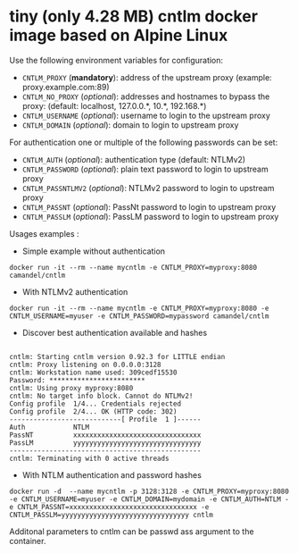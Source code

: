 # tiny (only 4.28 MB) cntlm docker image based on Alpine Linux

Use the following environment variables for configuration:

- `CNTLM_PROXY` (**mandatory**): address of the upstream proxy (example: proxy.example.com:89)
- `CNTLM_NO_PROXY` (*optional*): addresses and hostnames to bypass the proxy: (default: localhost, 127.0.0.\*, 10.\*, 192.168.\*)
- `CNTLM_USERNAME` (*optional*): username to login to the upstream proxy
- `CNTLM_DOMAIN`   (*optional*): domain to login to upstream proxy

For authentication one or multiple of the following passwords can be set:

- `CNTLM_AUTH` (*optional*): authentication type (default: NTLMv2)
- `CNTLM_PASSWORD` (*optional*): plain text password to login to upstream proxy
- `CNTLM_PASSNTLMV2` (*optional*): NTLMv2 password to login to upstream proxy
- `CNTLM_PASSNT` (*optional*): PassNt password to login to upstream proxy
- `CNTLM_PASSLM` (*optional*): PassLM password to login to upstream proxy

Usages examples : 

 * Simple example without authentication
 
 `docker run -it --rm --name mycntlm -e CNTLM_PROXY=myproxy:8080 camandel/cntlm`
 
 * With NTLMv2 authentication 
 
 `docker run -it --rm --name mycntlm -e CNTLM_PROXY=myproxy:8080 -e CNTLM_USERNAME=myuser -e CNTLM_PASSWORD=mypassword camandel/cntlm`
 
 * Discover best authentication available and hashes 
 
 ```docker run -it  --rm -e CNTLM_PROXY=myproxy:8080 -e CNTLM_USERNAME=myuser -e CNTLM_DOMAIN=mydomain camandel/cntlm "-H -M http://www.example.com"

cntlm: Starting cntlm version 0.92.3 for LITTLE endian
cntlm: Proxy listening on 0.0.0.0:3128
cntlm: Workstation name used: 309cedf15530
Password: ************************
cntlm: Using proxy myproxy:8080
cntlm: No target info block. Cannot do NTLMv2!
Config profile  1/4... Credentials rejected
Config profile  2/4... OK (HTTP code: 302)
----------------------------[ Profile  1 ]------
Auth            NTLM
PassNT          xxxxxxxxxxxxxxxxxxxxxxxxxxxxxxxx
PassLM          yyyyyyyyyyyyyyyyyyyyyyyyyyyyyyyy
------------------------------------------------
cntlm: Terminating with 0 active threads
```

* With NTLM authentication and password hashes

`docker run -d  --name mycntlm -p 3128:3128 -e CNTLM_PROXY=myproxy:8080 -e CNTLM_USERNAME=myuser -e CNTLM_DOMAIN=mydomain -e CNTLM_AUTH=NTLM -e CNTLM_PASSNT=xxxxxxxxxxxxxxxxxxxxxxxxxxxxxxxx -e CNTLM_PASSLM=yyyyyyyyyyyyyyyyyyyyyyyyyyyyyyyy cntlm`
  
Additonal parameters to cntlm can be passwd ass argument to the container.
